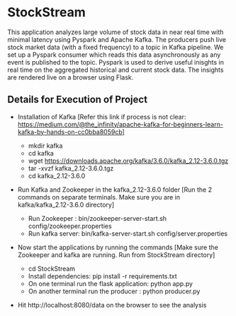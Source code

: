  # StockStream #
This application analyzes large volume of stock data in near real time with minimal latency using Pyspark and Apache Kafka. The producers push live stock market data (with a fixed frequency) to a topic in Kafka pipeline. We set up a Pyspark consumer which reads this data asynchronously as any event is published to the topic. Pyspark is used to derive useful inisghts in real time on the aggregated historical and current stock data. The insights are rendered live on a browser using Flask. 

## Details for Execution of Project ##
  * Installation of Kafka [Refer this link if process is not clear: https://medium.com/@the_infinity/apache-kafka-for-beginners-learn-kafka-by-hands-on-cc0bba8059cb]
    * mkdir kafka
    * cd kafka
    * wget https://downloads.apache.org/kafka/3.6.0/kafka_2.12-3.6.0.tgz
    * tar -xvzf kafka_2.12-3.6.0.tgz
    * cd kafka_2.12-3.6.0

      
  * Run Kafka and Zookeeper in the kafka_2.12-3.6.0 folder [Run the 2 commands on separate terminals. Make sure you are in kafka/kafka_2.12-3.6.0 directory]
    * Run Zookeeper : bin/zookeeper-server-start.sh config/zookeeper.properties
    * Run kafka server: bin/kafka-server-start.sh config/server.properties
  
  * Now start the applications by running the commands [Make sure the Zookeeper and kafka are running. Run from StockStream directory]
    * cd StockStream 
    * Install dependencies: pip install -r requirements.txt
    * On one terminal run the flask application: python app.py
    * On another terminal run the producer : python producer.py
  
  * Hit http://localhost:8080/data on the browser to see the analysis

